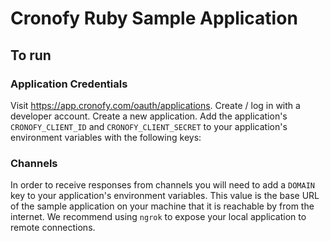 # Cronofy Ruby Sample Application

## To run

### Application Credentials

Visit https://app.cronofy.com/oauth/applications. Create / log in with a developer account. Create a new application. Add the application's `CRONOFY_CLIENT_ID` and `CRONOFY_CLIENT_SECRET` to your application's environment variables with the following keys:

### Channels

In order to receive responses from channels you will need to add a `DOMAIN` key to your application's environment variables. This value is the base URL of the sample application on your machine that it is reachable by from the internet. We recommend using `ngrok` to expose your local application to remote connections.


